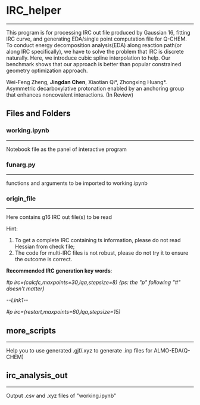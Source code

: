 # IRC_helper

---

This program is for processing IRC out file produced by Gaussian 16, fitting IRC curve, and generating EDA/single point computation file for Q-CHEM. To conduct energy decomposition analysis(EDA) along reaction path(or along IRC specifically), we have to solve the problem that IRC is discrete naturally. Here, we introduce cubic spline interpolation to help. Our benchmark shows that our approach is better than popular constrained geometry optimization approach.

Wei-Feng Zheng, **Jingdan Chen**, Xiaotian Qi*, Zhongxing Huang*. Asymmetric decarboxylative protonation enabled by an anchoring group that enhances noncovalent interactions. (In Review)

## Files and Folders

### working.ipynb

---

Notebook file as the panel of interactive program

### funarg.py

---

functions and arguments to be imported to working.ipynb

### origin_file

---

Here contains g16 IRC out file(s) to be read

Hint:
1) To get a complete IRC containing ts information, please do not read Hessian from check file;
2) The code for multi-IRC files is not robust, please do not try it to ensure the outcome is correct.


**Recommended IRC generation key words**:

*#p irc=(calcfc,maxpoints=30,lqa,stepsize=8) {ps: the "p" following "#" doesn't matter}* 

*--Link1--*

*#p irc=(restart,maxpoints=60,lqa,stepsize=15)*

## more_scripts

---

Help you to use generated .gjf/.xyz to generate .inp files for ALMO-EDA(Q-CHEM)

## irc_analysis_out

---

Output .csv and .xyz files of "working.ipynb"

